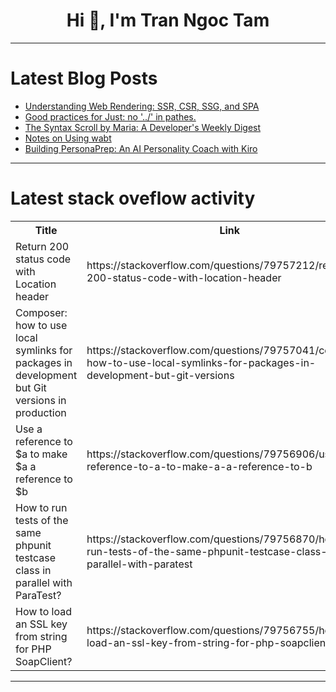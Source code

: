 <h1 align="center">Hi 👋, I'm Tran Ngoc Tam</h1>

---

# Latest Blog Posts 
<!-- BLOG-POST-LIST:START -->
- [Understanding Web Rendering: SSR, CSR, SSG, and SPA](https://dev.to/mohamedsamirdev/understanding-web-rendering-ssr-csr-ssg-and-spa-26n7)
- [Good practices for Just: no &#39;../&#39; in pathes.](https://dev.to/amarao/good-practices-for-just-no-in-pathes-3b2c)
- [The Syntax Scroll by Maria: A Developer&#39;s Weekly Digest](https://dev.to/mendoncamaria/the-syntax-scroll-by-maria-a-developers-weekly-digest-1f8l)
- [Notes on Using wabt](https://dev.to/yangholmes/notes-on-using-wabt-1ag0)
- [Building PersonaPrep: An AI Personality Coach with Kiro](https://dev.to/vanichitkara/building-personaprep-an-ai-personality-coach-with-kiro-2f62)
<!-- BLOG-POST-LIST:END -->

---

# Latest stack oveflow activity
<table>
  <tr><th>Title</th><th>Link</th></tr>
  <!-- STACKOVERFLOW:START --><tr><td>Return 200 status code with Location header</td><td>https://stackoverflow.com/questions/79757212/return-200-status-code-with-location-header</td></tr><tr><td>Composer: how to use local symlinks for packages in development but Git versions in production</td><td>https://stackoverflow.com/questions/79757041/composer-how-to-use-local-symlinks-for-packages-in-development-but-git-versions</td></tr><tr><td>Use a reference to $a to make $a a reference to $b</td><td>https://stackoverflow.com/questions/79756906/use-a-reference-to-a-to-make-a-a-reference-to-b</td></tr><tr><td>How to run tests of the same phpunit testcase class in parallel with ParaTest?</td><td>https://stackoverflow.com/questions/79756870/how-to-run-tests-of-the-same-phpunit-testcase-class-in-parallel-with-paratest</td></tr><tr><td>How to load an SSL key from string for PHP SoapClient?</td><td>https://stackoverflow.com/questions/79756755/how-to-load-an-ssl-key-from-string-for-php-soapclient</td></tr><!-- STACKOVERFLOW:END -->
</table>

---



